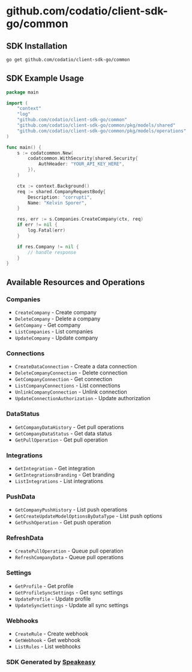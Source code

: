 # github.com/codatio/client-sdk-go/common

<!-- Start SDK Installation -->
## SDK Installation

```bash
go get github.com/codatio/client-sdk-go/common
```
<!-- End SDK Installation -->

## SDK Example Usage
<!-- Start SDK Example Usage -->
```go
package main

import (
    "context"
    "log"
    "github.com/codatio/client-sdk-go/common"
    "github.com/codatio/client-sdk-go/common/pkg/models/shared"
    "github.com/codatio/client-sdk-go/common/pkg/models/operations"
)

func main() {
    s := codatcommon.New(
        codatcommon.WithSecurity(shared.Security{
            AuthHeader: "YOUR_API_KEY_HERE",
        }),
    )

    ctx := context.Background()    
    req := shared.CompanyRequestBody{
        Description: "corrupti",
        Name: "Kelvin Sporer",
    }

    res, err := s.Companies.CreateCompany(ctx, req)
    if err != nil {
        log.Fatal(err)
    }

    if res.Company != nil {
        // handle response
    }
}
```
<!-- End SDK Example Usage -->

<!-- Start SDK Available Operations -->
## Available Resources and Operations


### Companies

* `CreateCompany` - Create company
* `DeleteCompany` - Delete a company
* `GetCompany` - Get company
* `ListCompanies` - List companies
* `UpdateCompany` - Update company

### Connections

* `CreateDataConnection` - Create a data connection
* `DeleteCompanyConnection` - Delete connection
* `GetCompanyConnection` - Get connection
* `ListCompanyConnections` - List connections
* `UnlinkCompanyConnection` - Unlink connection
* `UpdateConnectionAuthorization` - Update authorization

### DataStatus

* `GetCompanyDataHistory` - Get pull operations
* `GetCompanyDataStatus` - Get data status
* `GetPullOperation` - Get pull operation

### Integrations

* `GetIntegration` - Get integration
* `GetIntegrationsBranding` - Get branding
* `ListIntegrations` - List integrations

### PushData

* `GetCompanyPushHistory` - List push operations
* `GetCreateUpdateModelOptionsByDataType` - List push options
* `GetPushOperation` - Get push operation

### RefreshData

* `CreatePullOperation` - Queue pull operation
* `RefreshCompanyData` - Queue pull operations

### Settings

* `GetProfile` - Get profile
* `GetProfileSyncSettings` - Get sync settings
* `UpdateProfile` - Update profile
* `UpdateSyncSettings` - Update all sync settings

### Webhooks

* `CreateRule` - Create webhook
* `GetWebhook` - Get webhook
* `ListRules` - List webhooks
<!-- End SDK Available Operations -->

### SDK Generated by [Speakeasy](https://docs.speakeasyapi.dev/docs/using-speakeasy/client-sdks)
